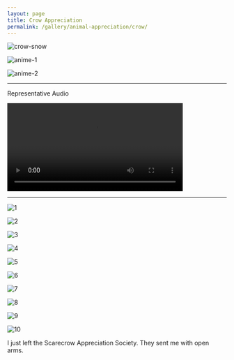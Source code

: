 ```yaml
---
layout: page
title: Crow Appreciation
permalink: /gallery/animal-appreciation/crow/
---
```


![crow-snow](images/crow-snow.jpg)

![anime-1](images/anime-1.jpg)

![anime-2](images/anime-2.jpg)

---

Representative Audio

<video controls style="width: 80%;">
    <source src="videos/crow.mp4" type="video/mp4">
</video>

---

![1](images/1.png)

![2](images/2.png)

![3](images/3.png)

![4](images/4.png)

![5](images/5.png)

![6](images/6.png)

![7](images/7.png)

![8](images/8.png)

![9](images/9.png)

![10](images/10.png)

I just left the Scarecrow Appreciation Society. They sent me with open arms.
